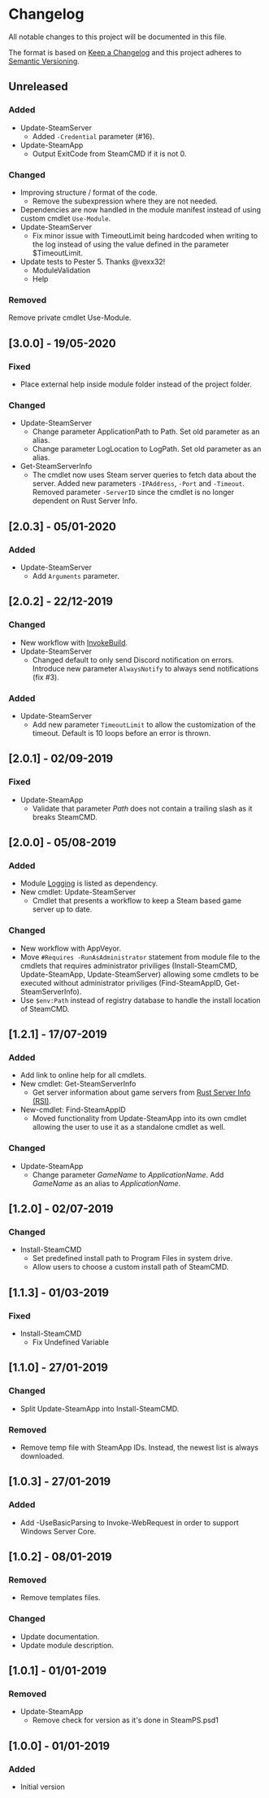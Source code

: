 ﻿# Changelog

All notable changes to this project will be documented in this file.

The format is based on [Keep a Changelog](https://keepachangelog.com/)
and this project adheres to [Semantic Versioning](https://semver.org/).

## Unreleased

### Added

- Update-SteamServer
  - Added `-Credential` parameter (#16).
- Update-SteamApp
  - Output ExitCode from SteamCMD if it is not 0.

### Changed

- Improving structure / format of the code.
  - Remove the subexpression where they are not needed.
- Dependencies are now handled in the module manifest instead of using custom
cmdlet `Use-Module`.
- Update-SteamServer
  - Fix minor issue with TimeoutLimit being hardcoded when writing to the log
  instead of using the value defined in the parameter $TimeoutLimit.
- Update tests to Pester 5. Thanks @vexx32!
  - ModuleValidation
  - Help

### Removed

Remove private cmdlet Use-Module.

## [3.0.0] - 19/05-2020

### Fixed

- Place external help inside module folder instead of the project folder.

### Changed

- Update-SteamServer
  - Change parameter ApplicationPath to Path. Set old parameter as an alias.
  - Change parameter LogLocation to LogPath. Set old parameter as an alias.
- Get-SteamServerInfo
  - The cmdlet now uses Steam server queries to fetch data about the server. Added
  new parameters `-IPAddress`, `-Port` and `-Timeout`. Removed parameter `-ServerID`
  since the cmdlet is no longer dependent on Rust Server Info.

## [2.0.3] - 05/01-2020

### Added

- Update-SteamServer
  - Add `Arguments` parameter.

## [2.0.2] - 22/12-2019

### Changed

- New workflow with [InvokeBuild](https://github.com/nightroman/Invoke-Build).
- Update-SteamServer
  - Changed default to only send Discord notification on errors. Introduce new
  parameter `AlwaysNotify` to always send notifications (fix #3).

### Added

- Update-SteamServer
  - Add new parameter `TimeoutLimit` to allow the customization of the timeout.
  Default is 10 loops before an error is thrown.

## [2.0.1] - 02/09-2019

### Fixed

- Update-SteamApp
  - Validate that parameter *Path* does not contain a trailing slash as it breaks
  SteamCMD.

## [2.0.0] - 05/08-2019

### Added

- Module [Logging](https://www.powershellgallery.com/packages/Logging) is listed
as dependency.
- New cmdlet: Update-SteamServer
  - Cmdlet that presents a workflow to keep a Steam based game server up to date.

### Changed

- New workflow with AppVeyor.
- Move `#Requires -RunAsAdministrator` statement from module file to the cmdlets
that requires administrator priviliges (Install-SteamCMD, Update-SteamApp,
Update-SteamServer) allowing some cmdlets to be executed without administrator
priviliges (Find-SteamAppID, Get-SteamServerInfo).
- Use `$env:Path` instead of registry database to handle the install location of
SteamCMD.

## [1.2.1] - 17/07-2019

### Added

- Add link to online help for all cmdlets.
- New cmdlet: Get-SteamServerInfo
  - Get server information about game servers from [Rust Server Info (RSI)](https://rust-servers.info).
- New-cmdlet: Find-SteamAppID
  - Moved functionality from Update-SteamApp into its own cmdlet allowing the
  user to use it as a standalone cmdlet as well.

### Changed

- Update-SteamApp
  - Change parameter *GameName* to *ApplicationName*. Add *GameName* as an alias
  to *ApplicationName*.

## [1.2.0] - 02/07-2019

### Changed

- Install-SteamCMD
  - Set predefined install path to Program Files in system drive.
  - Allow users to choose a custom install path of SteamCMD.

## [1.1.3] - 01/03-2019

### Fixed

- Install-SteamCMD
  - Fix Undefined Variable

## [1.1.0] - 27/01-2019

### Changed

- Split Update-SteamApp into Install-SteamCMD.

### Removed

- Remove temp file with SteamApp IDs. Instead, the newest list is always downloaded.

## [1.0.3] - 27/01-2019

### Added

- Add -UseBasicParsing to Invoke-WebRequest in order to support Windows Server Core.

## [1.0.2] - 08/01-2019

### Removed

- Remove templates files.

### Changed

- Update documentation.
- Update module description.

## [1.0.1] - 01/01-2019

### Removed

- Update-SteamApp
  - Remove check for version as it's done in SteamPS.psd1

## [1.0.0] - 01/01-2019

### Added

- Initial version
